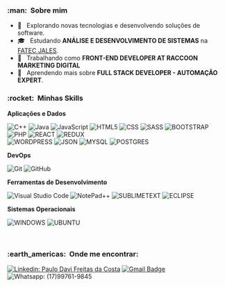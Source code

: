 <h3> :man: &nbsp;Sobre mim </h3>

- 🤔 &nbsp; Explorando novas tecnologias e desenvolvendo soluções de software.
- 🎓 &nbsp; Estudando **ANÁLISE E DESENVOLVIMENTO DE SISTEMAS** na <a href="https://www.fatecjales.edu.br/">FATEC JALES</a>.
- 💼 &nbsp; Trabalhando como **FRONT-END DEVELOPER AT RACCOON MARKETING DIGITAL** 
- 🌱 &nbsp; Aprendendo mais sobre **FULL STACK DEVELOPER - AUTOMAÇÃO EXPERT**.

<h3> :rocket: &nbsp;Minhas Skills </h3>

**Aplicações e Dados**

  ![C++](https://img.shields.io/badge/-C++-333333?style=flat&logo=C%2B%2B&logoColor=00599C)
  ![Java](https://img.shields.io/badge/-Java-333333?style=flat&logo=Java&logoColor=007396)
  ![JavaScript](https://img.shields.io/badge/-JavaScript-333333?style=flat&logo=javascript)
  ![HTML5](https://img.shields.io/badge/-HTML5-333333?style=flat&logo=HTML5)
  ![CSS](https://img.shields.io/badge/-CSS-333333?style=flat&logo=CSS3&logoColor=1572B6)
  ![SASS](https://img.shields.io/badge/Sass-333333?style=flat&logo=sass&logoColor=CC6699) 
  ![BOOTSTRAP](https://img.shields.io/badge/Bootstrap-333333?style=flat&logo=bootstrap&logoColor=563D7C)
  ![PHP](https://img.shields.io/badge/PHP-333333?style=flat&logo=php&logoColor=777BB4)
  ![REACT](https://img.shields.io/badge/React-333333?style=flat&logo=react&logoColor=61DAFB)
  ![REDUX](https://img.shields.io/badge/Redux-333333?style=flat&logo=redux&logoColor=593D88)
  <br/>
  ![WORDPRESS](https://img.shields.io/badge/Wordpress-333333?style=flat&logo=wordpress&logoColor=21759B)
  ![JSON](https://img.shields.io/badge/json-333333?style=flat&logo=json&logoColor=5E5C5C)
  ![MYSQL](https://img.shields.io/badge/MySQL-333333?style=flat&logo=mysql&logoColor=FFF)
  ![POSTGRES](https://img.shields.io/badge/PostgreSQL-333333?style=flat&logo=postgresql&logoColor=316192)

**DevOps**

  ![Git](https://img.shields.io/badge/-Git-333333?style=flat&logo=git)
  ![GitHub](https://img.shields.io/badge/-GitHub-333333?style=flat&logo=github)
 

**Ferramentas de Desenvolvimento**

  ![Visual Studio Code](https://img.shields.io/badge/-Visual%20Studio%20Code-333333?style=flat&logo=visual-studio-code&logoColor=007ACC)
  ![NotePad++](https://img.shields.io/badge/Notepad++-333333.svg?style=flat&logo=notepad%2B%2B&logoColor=90E59A)
  ![SUBLIMETEXT](https://img.shields.io/badge/sublime_text-%000000.svg?&style=for-the-badge&logo=sublime-text&logoColor=23575757)
  ![ECLIPSE](https://img.shields.io/badge/Eclipse-333333?style=flat&logo=eclipse&logoColor=2C2255)
 
 **Sistemas Operacionais**
 
 ![WINDOWS](https://img.shields.io/badge/Windows-333333?style=flat&logo=windows&logoColor=0078D6)
 ![UBUNTU](https://img.shields.io/badge/Ubuntu-333333?style=flat&logo=ubuntu&logoColor=E95420)

<br/>


<h3> :earth_americas: &nbsp;Onde me encontrar: </h3> 

[![Linkedin: Paulo Davi Freitas da Costa](https://img.shields.io/badge/-PauloDavi-blue?style=flat-square&logo=Linkedin&logoColor=white&link=https://www.linkedin.com/in/paulo-davi-freitas-da-costa-6b2a5818b/)](https://www.linkedin.com/in/paulo-davi-freitas-da-costa-6b2a5818b/)
[![Gmail Badge](https://img.shields.io/badge/-p.davii.f@gmail.com-006bed?style=flat&logo=Gmail&logoColor=white&link=mailto:p.davii.f@gmail.com)](mailto:p.davii.f@gmail.com)
![Whatsapp: (17)99761-9845](https://img.shields.io/badge/WhatsApp-25D366?style=flat&logo=whatsapp&logoColor=white)

